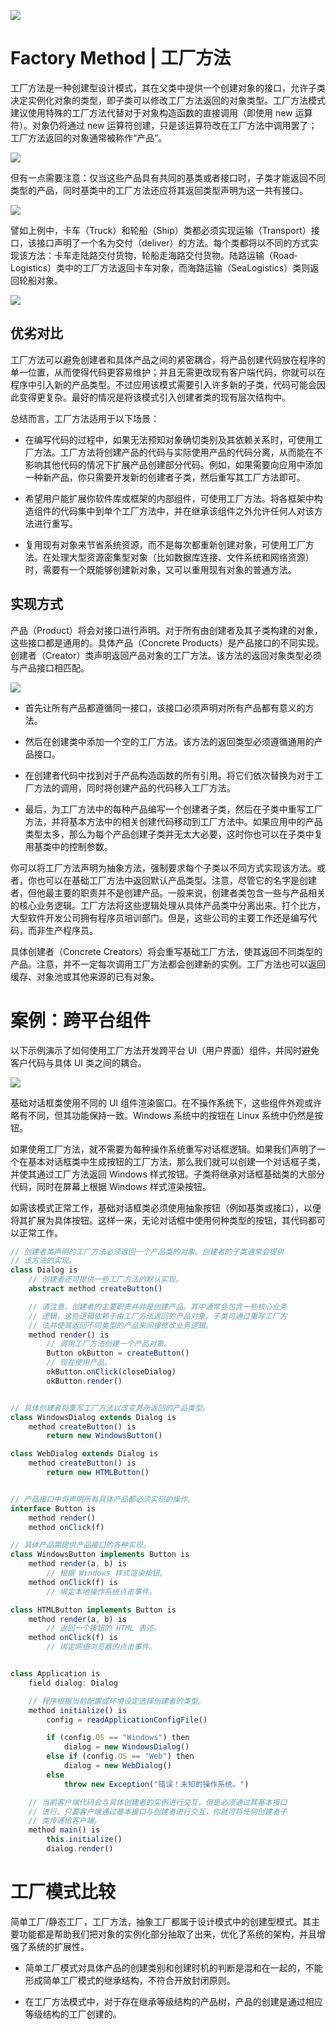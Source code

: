 ![](https://i.postimg.cc/59C8dryh/image.png)

# Factory Method | 工厂方法

工厂方法是一种创建型设计模式，其在父类中提供一个创建对象的接口，允许子类决定实例化对象的类型，即子类可以修改工厂方法返回的对象类型。工厂方法模式建议使用特殊的工厂方法代替对于对象构造函数的直接调用（即使用 new 运算符）。对象仍将通过 new 运算符创建，只是该运算符改在工厂方法中调用罢了；工厂方法返回的对象通常被称作“产品”。

![](https://i.postimg.cc/7ZxzzY94/image.png)

但有一点需要注意：仅当这些产品具有共同的基类或者接口时，子类才能返回不同类型的产品，同时基类中的工厂方法还应将其返回类型声明为这一共有接口。

![](https://i.postimg.cc/FHDLV5CL/image.png)

譬如上例中，卡车（Truck）和轮船（Ship）类都必须实现运输（Transport）接口，该接口声明了一个名为交付（deliver）的方法。每个类都将以不同的方式实现该方法：卡车走陆路交付货物，轮船走海路交付货物。陆路运输（Road­Logistics）类中的工厂方法返回卡车对象，而海路运输（Sea­Logistics）类则返回轮船对象。

![](https://i.postimg.cc/R0YJ21BC/image.png)

## 优劣对比

工厂方法可以避免创建者和具体产品之间的紧密耦合，将产品创建代码放在程序的单一位置，从而使得代码更容易维护；并且无需更改现有客户端代码，你就可以在程序中引入新的产品类型。不过应用该模式需要引入许多新的子类，代码可能会因此变得更复杂。最好的情况是将该模式引入创建者类的现有层次结构中。

总结而言，工厂方法适用于以下场景：

- 在编写代码的过程中，如果无法预知对象确切类别及其依赖关系时，可使用工厂方法。工厂方法将创建产品的代码与实际使用产品的代码分离，从而能在不影响其他代码的情况下扩展产品创建部分代码。例如，如果需要向应用中添加一种新产品，你只需要开发新的创建者子类，然后重写其工厂方法即可。

- 希望用户能扩展你软件库或框架的内部组件，可使用工厂方法。将各框架中构造组件的代码集中到单个工厂方法中，并在继承该组件之外允许任何人对该方法进行重写。

- 复用现有对象来节省系统资源，而不是每次都重新创建对象，可使用工厂方法。在处理大型资源密集型对象（比如数据库连接、文件系统和网络资源）时，需要有一个既能够创建新对象，又可以重用现有对象的普通方法。

## 实现方式

产品（Product）将会对接口进行声明。对于所有由创建者及其子类构建的对象，这些接口都是通用的。具体产品（Concrete Products）是产品接口的不同实现。创建者（Creator）类声明返回产品对象的工厂方法。该方法的返回对象类型必须与产品接口相匹配。

![](https://i.postimg.cc/2ytzSG03/image.png)

- 首先让所有产品都遵循同一接口，该接口必须声明对所有产品都有意义的方法。

- 然后在创建类中添加一个空的工厂方法。该方法的返回类型必须遵循通用的产品接口。

- 在创建者代码中找到对于产品构造函数的所有引用。将它们依次替换为对于工厂方法的调用，同时将创建产品的代码移入工厂方法。

- 最后，为工厂方法中的每种产品编写一个创建者子类，然后在子类中重写工厂方法，并将基本方法中的相关创建代码移动到工厂方法中。如果应用中的产品类型太多，那么为每个产品创建子类并无太大必要，这时你也可以在子类中复用基类中的控制参数。

你可以将工厂方法声明为抽象方法，强制要求每个子类以不同方式实现该方法。或者，你也可以在基础工厂方法中返回默认产品类型。注意，尽管它的名字是创建者，但他最主要的职责并不是创建产品。一般来说，创建者类包含一些与产品相关的核心业务逻辑。工厂方法将这些逻辑处理从具体产品类中分离出来。打个比方，大型软件开发公司拥有程序员培训部门。但是，这些公司的主要工作还是编写代码，而非生产程序员。

具体创建者（Concrete Creators）将会重写基础工厂方法，使其返回不同类型的产品。注意，并不一定每次调用工厂方法都会创建新的实例。工厂方法也可以返回缓存、对象池或其他来源的已有对象。

# 案例：跨平台组件

以下示例演示了如何使用工厂方法开发跨平台 UI（用户界面）组件，并同时避免客户代码与具体 UI 类之间的耦合。

![](https://i.postimg.cc/htTSK9TP/image.png)

基础对话框类使用不同的 UI 组件渲染窗口。在不操作系统下，这些组件外观或许略有不同，但其功能保持一致。Windows 系统中的按钮在 Linux 系统中仍然是按钮。

如果使用工厂方法，就不需要为每种操作系统重写对话框逻辑。如果我们声明了一个在基本对话框类中生成按钮的工厂方法，那么我们就可以创建一个对话框子类，并使其通过工厂方法返回 Windows 样式按钮。子类将继承对话框基础类的大部分代码，同时在屏幕上根据 Windows 样式渲染按钮。

如需该模式正常工作，基础对话框类必须使用抽象按钮（例如基类或接口），以便将其扩展为具体按钮。这样一来，无论对话框中使用何种类型的按钮，其代码都可以正常工作。

```ts
// 创建者类声明的工厂方法必须返回一个产品类的对象。创建者的子类通常会提供
// 该方法的实现。
class Dialog is
    // 创建者还可提供一些工厂方法的默认实现。
    abstract method createButton()

    // 请注意，创建者的主要职责并非是创建产品。其中通常会包含一些核心业务
    // 逻辑，这些逻辑依赖于由工厂方法返回的产品对象。子类可通过重写工厂方
    // 法并使其返回不同类型的产品来间接修改业务逻辑。
    method render() is
        // 调用工厂方法创建一个产品对象。
        Button okButton = createButton()
        // 现在使用产品。
        okButton.onClick(closeDialog)
        okButton.render()


// 具体创建者将重写工厂方法以改变其所返回的产品类型。
class WindowsDialog extends Dialog is
    method createButton() is
        return new WindowsButton()

class WebDialog extends Dialog is
    method createButton() is
        return new HTMLButton()


// 产品接口中将声明所有具体产品都必须实现的操作。
interface Button is
    method render()
    method onClick(f)

// 具体产品需提供产品接口的各种实现。
class WindowsButton implements Button is
    method render(a, b) is
        // 根据 Windows 样式渲染按钮。
    method onClick(f) is
        // 绑定本地操作系统点击事件。

class HTMLButton implements Button is
    method render(a, b) is
        // 返回一个按钮的 HTML 表述。
    method onClick(f) is
        // 绑定网络浏览器的点击事件。


class Application is
    field dialog: Dialog

    // 程序根据当前配置或环境设定选择创建者的类型。
    method initialize() is
        config = readApplicationConfigFile()

        if (config.OS == "Windows") then
            dialog = new WindowsDialog()
        else if (config.OS == "Web") then
            dialog = new WebDialog()
        else
            throw new Exception("错误！未知的操作系统。")

    // 当前客户端代码会与具体创建者的实例进行交互，但是必须通过其基本接口
    // 进行。只要客户端通过基本接口与创建者进行交互，你就可将任何创建者子
    // 类传递给客户端。
    method main() is
        this.initialize()
        dialog.render()
```

# 工厂模式比较

简单工厂/静态工厂，工厂方法，抽象工厂都属于设计模式中的创建型模式。其主要功能都是帮助我们把对象的实例化部分抽取了出来，优化了系统的架构，并且增强了系统的扩展性。

- 简单工厂模式对具体产品的创建类别和创建时机的判断是混和在一起的，不能形成简单工厂模式的继承结构，不符合开放封闭原则。

- 在工厂方法模式中，对于存在继承等级结构的产品树，产品的创建是通过相应等级结构的工厂创建的。
